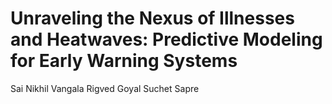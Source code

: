 # Unraveling the Nexus of Illnesses and Heatwaves: Predictive Modeling for Early Warning Systems
Sai Nikhil Vangala       Rigved Goyal      Suchet Sapre



